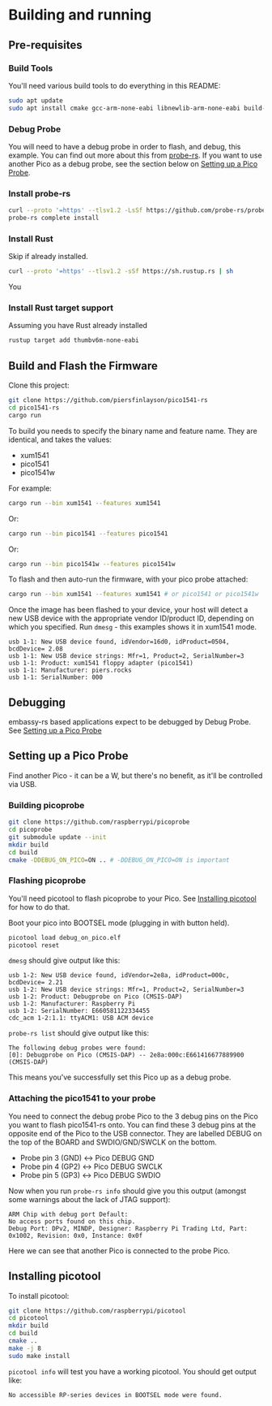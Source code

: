 # Building and running

## Pre-requisites

### Build Tools

You'll need various build tools to do everything in this README: 

```bash
sudo apt update
sudo apt install cmake gcc-arm-none-eabi libnewlib-arm-none-eabi build-essential libstdc++-arm-none-eabi-newlib libusb-1.0-0-dev pkg-config
```

### Debug Probe

You will need to have a debug probe in order to flash, and debug, this example.  You can find out more about this from [probe-rs](https://probe.rs).  If you want to use another Pico as a debug probe, see the section below on [Setting up a Pico Probe](#setting-up-a-pico-probe).  

### Install probe-rs

```bash
curl --proto '=https' --tlsv1.2 -LsSf https://github.com/probe-rs/probe-rs/releases/latest/download/probe-rs-tools-installer.sh | sh
probe-rs complete install
```

### Install Rust

Skip if already installed.

```bash
curl --proto '=https' --tlsv1.2 -sSf https://sh.rustup.rs | sh
```

You 

### Install Rust target support  

Assuming you have Rust already installed

```bash
rustup target add thumbv6m-none-eabi
```

## Build and Flash the Firmware

Clone this project:

```bash
git clone https://github.com/piersfinlayson/pico1541-rs
cd pico1541-rs
cargo run
```

To build you needs to specify the binary name and feature name.  They are identical, and takes the values:
* xum1541
* pico1541
* pico1541w

For example:

```bash
cargo run --bin xum1541 --features xum1541 
```

Or:

```bash
cargo run --bin pico1541 --features pico1541
```

Or:

```bash
cargo run --bin pico1541w --features pico1541w
```

To flash and then auto-run the firmware, with your pico probe attached:

```bash
cargo run --bin xum1541 --features xum1541 # or pico1541 or pico1541w
```

Once the image has been flashed to your device, your host will detect a new USB device with the appropriate vendor ID/product ID, depending on which you specified.  Run ```dmesg``` - this examples shows it in xum1541 mode.

```
usb 1-1: New USB device found, idVendor=16d0, idProduct=0504, bcdDevice= 2.08
usb 1-1: New USB device strings: Mfr=1, Product=2, SerialNumber=3
usb 1-1: Product: xum1541 floppy adapter (pico1541)
usb 1-1: Manufacturer: piers.rocks
usb 1-1: SerialNumber: 000
```

## Debugging

embassy-rs based applications expect to be debugged by Debug Probe.  See [Setting up a Pico Probe](#setting-up-a-pico-probe)

## Setting up a Pico Probe

Find another Pico - it can be a W, but there's no benefit, as it'll be controlled via USB.

### Building picoprobe

```bash
git clone https://github.com/raspberrypi/picoprobe
cd picoprobe
git submodule update --init
mkdir build
cd build
cmake -DDEBUG_ON_PICO=ON .. # -DDEBUG_ON_PICO=ON is important
```

### Flashing picoprobe

You'll need picotool to flash picoprobe to your Pico.  See [Installing picotool](#installing-picotool) for how to do that.  

Boot your pico into BOOTSEL mode (plugging in with button held).

```bash
picotool load debug_on_pico.elf
picotool reset
```

```dmesg``` should give output like this:

```
usb 1-2: New USB device found, idVendor=2e8a, idProduct=000c, bcdDevice= 2.21
usb 1-2: New USB device strings: Mfr=1, Product=2, SerialNumber=3
usb 1-2: Product: Debugprobe on Pico (CMSIS-DAP)
usb 1-2: Manufacturer: Raspberry Pi
usb 1-2: SerialNumber: E660581122334455
cdc_acm 1-2:1.1: ttyACM1: USB ACM device
```

```probe-rs list``` should give output like this:

```
The following debug probes were found:
[0]: Debugprobe on Pico (CMSIS-DAP) -- 2e8a:000c:E661416677889900 (CMSIS-DAP)
```

This means you've successfully set this Pico up as a debug probe.

### Attaching the pico1541 to your probe

You need to connect the debug probe Pico to the 3 debug pins on the Pico you want to flash pico1541-rs onto.  You can find these 3 debug pins at the opposite end of the Pico to the USB connector.  They are labelled DEBUG on the top of the BOARD and SWDIO/GND/SWCLK on the bottom. 
* Probe pin 3 (GND) <-> Pico DEBUG GND
* Probe pin 4 (GP2) <-> Pico DEBUG SWCLK
* Probe pin 5 (GP3) <-> Pico DEBUG SWDIO 

Now when you run ```probe-rs info``` should give you this output (amongst some warnings about the lack of JTAG support):

```
ARM Chip with debug port Default:
No access ports found on this chip.
Debug Port: DPv2, MINDP, Designer: Raspberry Pi Trading Ltd, Part: 0x1002, Revision: 0x0, Instance: 0x0f
```

Here we can see that another Pico is connected to the probe Pico. 

## Installing picotool

To install picotool:

```bash
git clone https://github.com/raspberrypi/picotool
cd picotool
mkdir build
cd build
cmake ..
make -j 8
sudo make install
```

```picotool info``` will test you have a working picotool.  You should get output like:

```
No accessible RP-series devices in BOOTSEL mode were found.
```